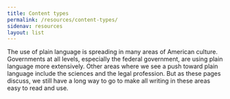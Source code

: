 ```yaml
---
title: Content types
permalink: /resources/content-types/
sidenav: resources
layout: list
---
```


The use of plain language is spreading in many areas of American culture. Governments at all levels, especially the federal government, are using plain language more extensively. Other areas where we see a push toward plain language include the sciences and the legal profession. But as these pages discuss, we still have a long way to go to make all writing in these areas easy to read and use.
